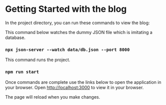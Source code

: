 # Getting Started with the blog

In the project directory, you can run these commands to view the blog:

This command below watches the dummy JSON file which is imitating a database.
### `npx json-server --watch data/db.json --port 8000`

This command runs the project.
### `npm run start`

Once commands are complete use the links below to open the application in your browser.
Open [http://localhost:3000](http://localhost:3000) to view it in your browser.

The page will reload when you make changes.
